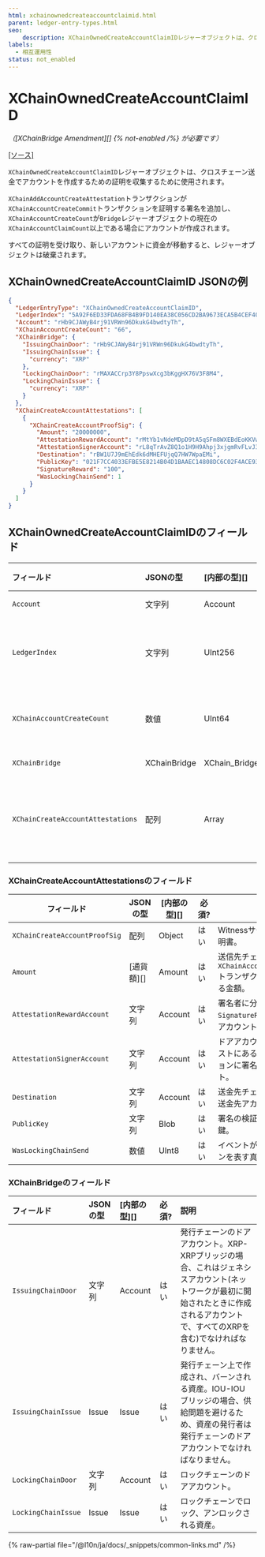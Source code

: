 ```yaml
---
html: xchainownedcreateaccountclaimid.html
parent: ledger-entry-types.html
seo:
    description: XChainOwnedCreateAccountClaimIDレジャーオブジェクトは、クロスチェーン送金でアカウントを作成するための証明を収集するために使用されます。
labels:
  - 相互運用性
status: not_enabled
---
```

# XChainOwnedCreateAccountClaimID
_（[XChainBridge Amendment][] {% not-enabled /%} が必要です）_

[[ソース]](https://github.com/seelabs/rippled/blob/xbridge/src/ripple/protocol/impl/LedgerFormats.cpp#L296-L306 "ソース")

`XChainOwnedCreateAccountClaimID`レジャーオブジェクトは、クロスチェーン送金でアカウントを作成するための証明を収集するために使用されます。

`XChainAddAccountCreateAttestation`トランザクションが`XChainAccountCreateCommit`トランザクションを証明する署名を追加し、`XChainAccountCreateCount`が`Bridge`レジャーオブジェクトの現在の`XChainAccountClaimCount`以上である場合にアカウントが作成されます。

すべての証明を受け取り、新しいアカウントに資金が移動すると、レジャーオブジェクトは破棄されます。


## XChainOwnedCreateAccountClaimID JSONの例

```json
{
  "LedgerEntryType": "XChainOwnedCreateAccountClaimID",
  "LedgerIndex": "5A92F6ED33FDA68FB4B9FD140EA38C056CD2BA9673ECA5B4CEF40F2166BB6F0C",
  "Account": "rHb9CJAWyB4rj91VRWn96DkukG4bwdtyTh",
  "XChainAccountCreateCount": "66",
  "XChainBridge": {
    "IssuingChainDoor": "rHb9CJAWyB4rj91VRWn96DkukG4bwdtyTh",
    "IssuingChainIssue": {
      "currency": "XRP"
    },
    "LockingChainDoor": "rMAXACCrp3Y8PpswXcg3bKggHX76V3F8M4",
    "LockingChainIssue": {
      "currency": "XRP"
    }
  },
  "XChainCreateAccountAttestations": [
    {
      "XChainCreateAccountProofSig": {
        "Amount": "20000000",
        "AttestationRewardAccount": "rMtYb1vNdeMDpD9tA5qSFm8WXEBdEoKKVw",
        "AttestationSignerAccount": "rL8qTrAvZ8Q1o1H9H9Ahpj3xjgmRvFLvJ3",
        "Destination": "rBW1U7J9mEhEdk6dMHEFUjqQ7HW7WpaEMi",
        "PublicKey": "021F7CC4033EFBE5E8214B04D1BAAEC14808DC6C02F4ACE930A8EF0F5909B0C438",
        "SignatureReward": "100",
        "WasLockingChainSend": 1
      }
    }
  ]
}
```


## XChainOwnedCreateAccountClaimIDのフィールド

| フィールド                          | JSONの型     | [内部の型][]    | 必須? | 説明 |
|:----------------------------------|:-------------|:--------------|:------|:------------|
| `Account`                         | 文字列        | Account       | はい  | このオブジェクトを所有するアカウント。 |
| `LedgerIndex`                     | 文字列        | UInt256       | はい  | レジャーインデックスは、`XChainOwnedCreateAccountClaimID`の一意な接頭辞、`XChainAccountClaimCount`の実際の値、`XChainBridge`のフィールドのハッシュです。 |
| `XChainAccountCreateCount`        | 数値          | UInt64        | はい  | クロスチェーン送金で作成されたアカウントの実行順序を決める整数。小さい数字は大きい数字より先に実行されなければなりません。 |
| `XChainBridge`                    | XChainBridge | XChain_Bridge | はい  | このオブジェクトに紐づくブリッジのドアアカウントと資産。 |
| `XChainCreateAccountAttestations` | 配列          | Array         | はい  | Witnessサーバから収集された証明。これには、署名されたメッセージの再作成に必要なパラメータが含まれます。これには、その署名の量、どのチェーン（ロックまたは発行）、任意の宛先、報酬アカウントなどが含まれます。 |


### XChainCreateAccountAttestationsのフィールド

| フィールド                      | JSONの型   | [内部の型][] | 必須? | 説明 |
|-------------------------------|-----------|-------------|-------|-----|
| `XChainCreateAccountProofSig` | 配列       | Object      | はい  | Witnessサーバ1台からの証明書。 |
| `Amount`                      | [通貨額][] | Amount      | はい  | 送信先チェーンの`XChainAccountCreateCommit`トランザクションで請求する金額。 |
| `AttestationRewardAccount`    | 文字列     | Account     | はい  | 署名者に分配される`SignatureReward`を受け取るアカウント。 |
| `AttestationSignerAccount`    | 文字列     | Account     | はい  | ドアアカウントの署名者リストにある、トランザクションに署名するアカウント。 |
| `Destination`                 | 文字列     | Account     | はい  | 送金先チェーン上の資金の送金先アカウント。 |
| `PublicKey`                   | 文字列     | Blob        | はい  | 署名の検証に使用する公開鍵。 |
| `WasLockingChainSend`         | 数値       | UInt8       | はい  | イベントが発生したチェーンを表す真偽値。 |


### XChainBridgeのフィールド

| フィールド            | JSONの型 | [内部の型][] | 必須? | 説明 |
|:--------------------|:---------|:-----------|:------|:----------------|
| `IssuingChainDoor`  | 文字列    | Account    | はい  | 発行チェーンのドアアカウント。XRP-XRPブリッジの場合、これはジェネシスアカウント(ネットワークが最初に開始されたときに作成されるアカウントで、すべてのXRPを含む)でなければなりません。 |
| `IssuingChainIssue` | Issue    | Issue      | はい  | 発行チェーン上で作成され、バーンされる資産。IOU-IOUブリッジの場合、供給問題を避けるため、資産の発行者は発行チェーンのドアアカウントでなければなりません。 |
| `LockingChainDoor`  | 文字列    | Account    | はい  | ロックチェーンのドアアカウント。 |
| `LockingChainIssue` | Issue    | Issue      | はい  | ロックチェーンでロック、アンロックされる資産。 |

{% raw-partial file="/@l10n/ja/docs/_snippets/common-links.md" /%}
